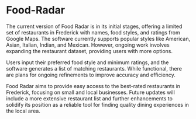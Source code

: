 # Food-Radar
The current version of Food Radar is in its initial stages, offering a limited set of restaurants in Frederick with names, food styles, and ratings from Google Maps. The software currently supports popular styles like American, Asian, Italian, Indian, and Mexican. However, ongoing work involves expanding the restaurant dataset, providing users with more options.

Users input their preferred food style and minimum ratings, and the software generates a list of matching restaurants. While functional, there are plans for ongoing refinements to improve accuracy and efficiency.

Food Radar aims to provide easy access to the best-rated restaurants in Frederick, focusing on small and local businesses. Future updates will include a more extensive restaurant list and further enhancements to solidify its position as a reliable tool for finding quality dining experiences in the local area.

